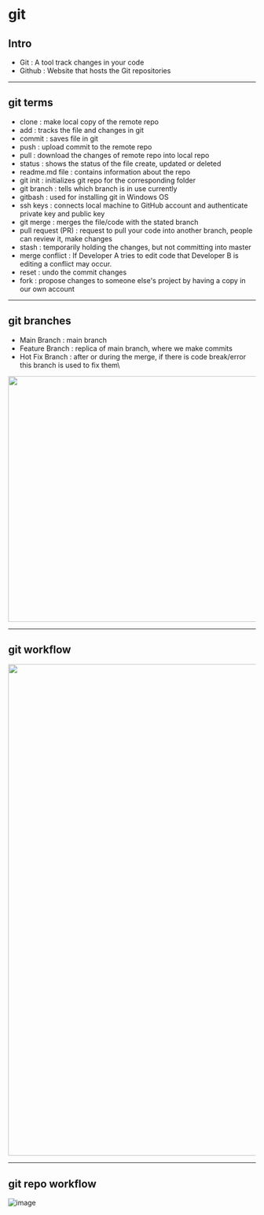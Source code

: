 # git

## Intro
* Git : A tool track changes in your code 
* Github : Website that hosts the Git repositories 
___
## git terms 
* clone : make local copy of the remote repo
* add : tracks the file and changes in git
* commit : saves file in git
* push : upload commit to the remote repo
* pull :  download the changes of remote repo into local repo
* status : shows the status of the file create, updated or deleted
* readme.md file : contains information about the repo
* git init : initializes git repo for the corresponding folder
* git branch : tells which branch is in use currently  
* gitbash : used for installing git in Windows OS
* ssh keys : connects local machine to GitHub account and authenticate private key and public key
* git merge : merges the file/code with the stated branch
* pull request (PR) : request to pull your code into another branch, people can review it, make changes
* stash : temporarily holding the changes, but not committing into master
* merge conflict : If Developer A tries to edit code that Developer B is editing a conflict may occur.
* reset : undo the commit changes 
* fork : propose changes to someone else's project by having a copy in our own account
___
## git branches 
* Main Branch : main branch
* Feature Branch : replica of main branch, where we make commits 
* Hot Fix Branch : after or during the merge, if there is code break/error this branch is used to fix them\
<img src="https://user-images.githubusercontent.com/29035091/212301218-e1214690-2f6e-4539-beef-25f4975f3f11.png" width="800" height="500">

___
## git workflow
<img src="https://user-images.githubusercontent.com/29035091/212301108-cbb379a9-1a7b-42d4-85f5-885c10d5cea0.png" width="800" height="1000">

___
## git repo workflow
![image](https://user-images.githubusercontent.com/29035091/212302898-503ec97d-d722-4df3-a632-50a0635b9bb4.png)


